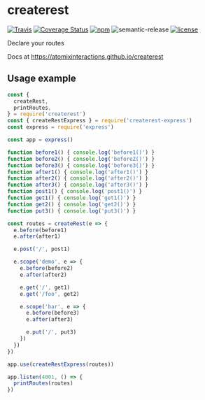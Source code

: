 # createrest

[![Travis](https://img.shields.io/travis/atomixinteractions/createrest.svg)](https://travis-ci.org/atomixinteractions/createrest)
[![Coverage Status](https://coveralls.io/repos/github/atomixinteractions/createrest/badge.svg?branch=master)](https://coveralls.io/github/atomixinteractions/createrest?branch=master)
[![npm](https://img.shields.io/npm/v/createrest.svg)](https://npmjs.com/createrest)
![semantic-release](https://img.shields.io/badge/%20%20%F0%9F%93%A6%F0%9F%9A%80-semantic--release-e10079.svg)
[![license](https://img.shields.io/github/license/atomixinteractions/createrest.svg)](https://github.com/atomixinteractions/createrest)


Declare your routes

Docs at https://atomixinteractions.github.io/createrest



## Usage example

```js
const {
  createRest,
  printRoutes,
} = require('createrest')
const { createRestExpress } = require('createrest-express')
const express = require('express')

const app = express()

function before1() { console.log('before1()') }
function before2() { console.log('before2()') }
function before3() { console.log('before3()') }
function after1() { console.log('after1()') }
function after2() { console.log('after2()') }
function after3() { console.log('after3()') }
function post1() { console.log('post1()') }
function get1() { console.log('get1()') }
function get2() { console.log('get2()') }
function put3() { console.log('put3()') }

const routes = createRest(e => {
  e.before(before1)
  e.after(after1)

  e.post('/', post1)

  e.scope('demo', e => {
    e.before(before2)
    e.after(after2)

    e.get('/', get1)
    e.get('/foo', get2)

    e.scope('bar', e => {
      e.before(before3)
      e.after(after3)

      e.put('/', put3)
    })
  })
})

app.use(createRestExpress(routes))

app.listen(4001, () => {
  printRoutes(routes)
})
```
